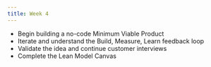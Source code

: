 ```yaml
---
title: Week 4
---
```

* Begin building a no-code Minimum Viable Product
* Iterate and understand the Build, Measure, Learn feedback loop
* Validate the idea and continue customer interviews
* Complete the Lean Model Canvas